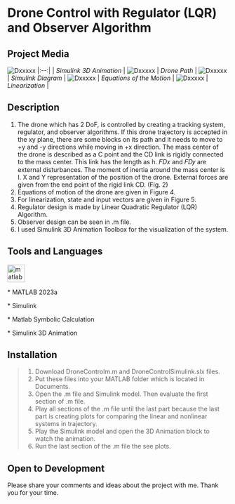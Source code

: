 # Drone Control with Regulator (LQR) and Observer Algorithm

## Project Media
![Dxxxxx](https://github.com/omerfaruktekin13/DroneControlwithRegulatorandObserverAlgorithm/blob/main/Media/DroneGif.gif "Deneme ")
|:--:|
| *Simulink 3D Animation* |
![Dxxxxx](https://github.com/omerfaruktekin13/DroneControlwithRegulatorandObserverAlgorithm/blob/main/Media/System.png "Deneme ")
| *Drone Path* |
![Dxxxxx](https://github.com/omerfaruktekin13/DroneControlwithRegulatorandObserverAlgorithm/blob/main/Media/SimulinkModel.png "Deneme ") 
| *Simulink Diagram* |
![Dxxxxx](https://github.com/omerfaruktekin13/DroneControlwithRegulatorandObserverAlgorithm/blob/main/Media/Equations.png "Deneme ") 
| *Equations of the Motion* |
![Dxxxxx](https://github.com/omerfaruktekin13/DroneControlwithRegulatorandObserverAlgorithm/blob/main/Media/Linearization.png "Deneme ") 
| *Linearization* |

## Description
1. The drone which has 2 DoF, is controlled by creating a tracking system, regulator, and observer algorithms. If this drone trajectory is accepted in the xy plane, there are some blocks on its path and it needs to move to +y and -y directions while moving in +x direction. The mass center of the drone is described as a C point and the CD link is rigidly connected to the mass center. This link has the length as h. 𝐹𝐷𝑥 and 𝐹𝐷𝑦 are external disturbances. The moment of inertia around the mass center is I. X and Y representation of the position of the drone. External forces are given from the end point of the rigid link CD. (Fig. 2)
2. Equations of motion of the drone are given in Figure 4.
3. For linearization, state and input vectors are given in Figure 5.
4. Regulator design is made by Linear Quadratic Regulator (LQR) Algorithm.
5. Observer design can be seen in .m file.
6. I used Simulink 3D Animation Toolbox for the visualization of the system.

## Tools and Languages
<a href="https://www.mathworks.com/" target="_blank" rel="noreferrer"> <img src="https://upload.wikimedia.org/wikipedia/commons/2/21/Matlab_Logo.png" alt="matlab" width="40" height="40"/> </a>
<p> * MATLAB 2023a </p>
<p> * Simulink </p>
<p> * Matlab Symbolic Calculation </p>
<p> * Simulink 3D Animation </p>

## Installation
> 1. Download DroneControlm.m and DroneControlSimulink.slx files.
> 2. Put these files into your MATLAB folder which is located in Documents.
> 3. Open the .m file and Simulink model. Then evaluate the first section of .m file.
> 4. Play all sections of the .m file until the last part because the last part is creating plots for comparing the linear and nonlinear systems in trajectory.
> 5. Play the Simulink model and open the 3D Animation block to watch the animation.
> 6. Run the last section of the .m file the see plots.

## Open to Development
Please share your comments and ideas about the project with me. Thank you for your time.
